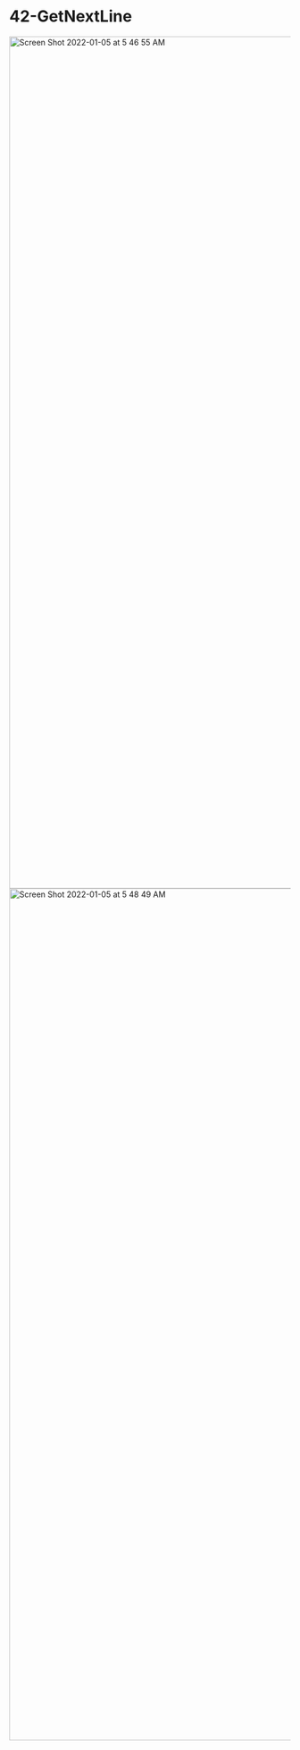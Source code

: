 # 42-GetNextLine
<img width="1526" alt="Screen Shot 2022-01-05 at 5 46 55 AM" src="https://user-images.githubusercontent.com/90298161/148162107-dfbf630e-781c-4e93-8d0f-c313ff9e668f.png">
<img width="1526" alt="Screen Shot 2022-01-05 at 5 48 49 AM" src="https://user-images.githubusercontent.com/90298161/148162111-b32b1b9b-6330-4012-8f14-3a7ee8d393bf.png">

